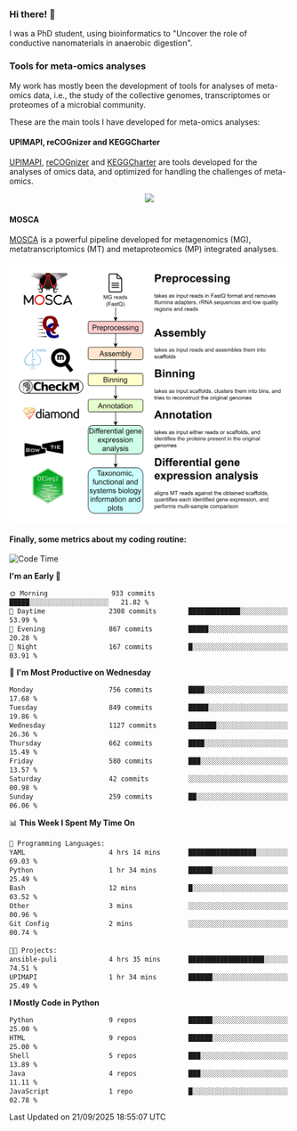 ### Hi there! 👋

I was a PhD student, using bioinformatics to "Uncover the role of conductive nanomaterials in anaerobic digestion".

### Tools for meta-omics analyses

My work has mostly been the development of tools for analyses of meta-omics data, i.e., the study of the collective genomes, transcriptomes or proteomes of a microbial community.

These are the main tools I have developed for meta-omics analyses:

#### UPIMAPI, reCOGnizer and KEGGCharter

[UPIMAPI](https://github.com/iquasere/UPIMAPI), [reCOGnizer](https://github.com/iquasere/reCOGnizer) and [KEGGCharter](https://github.com/iquasere/KEGGCharter) are tools developed for the analyses of omics data, and optimized for handling the challenges of meta-omics.

<p align="center">
    <img src="assets/annotation_paper.png">
</p>

#### MOSCA

[MOSCA](https://github.com/iquasere/MOSCA) is a powerful pipeline developed for metagenomics (MG), metatranscriptomics (MT) and metaproteomics (MP) integrated analyses.

<p align="center">
    <img src="assets/mosca_workflow.png" align="center" width="700">
</p>


#### Finally, some metrics about my coding routine:

<!--START_SECTION:waka-->
![Code Time](http://img.shields.io/badge/Code%20Time-1%2C031%20hrs%2037%20mins-blue)

**I'm an Early 🐤** 

```text
🌞 Morning                933 commits         █████░░░░░░░░░░░░░░░░░░░░   21.82 % 
🌆 Daytime                2308 commits        █████████████░░░░░░░░░░░░   53.99 % 
🌃 Evening                867 commits         █████░░░░░░░░░░░░░░░░░░░░   20.28 % 
🌙 Night                  167 commits         █░░░░░░░░░░░░░░░░░░░░░░░░   03.91 % 
```
📅 **I'm Most Productive on Wednesday** 

```text
Monday                   756 commits         ████░░░░░░░░░░░░░░░░░░░░░   17.68 % 
Tuesday                  849 commits         █████░░░░░░░░░░░░░░░░░░░░   19.86 % 
Wednesday                1127 commits        ███████░░░░░░░░░░░░░░░░░░   26.36 % 
Thursday                 662 commits         ████░░░░░░░░░░░░░░░░░░░░░   15.49 % 
Friday                   580 commits         ███░░░░░░░░░░░░░░░░░░░░░░   13.57 % 
Saturday                 42 commits          ░░░░░░░░░░░░░░░░░░░░░░░░░   00.98 % 
Sunday                   259 commits         ██░░░░░░░░░░░░░░░░░░░░░░░   06.06 % 
```


📊 **This Week I Spent My Time On** 

```text
💬 Programming Languages: 
YAML                     4 hrs 14 mins       █████████████████░░░░░░░░   69.03 % 
Python                   1 hr 34 mins        ██████░░░░░░░░░░░░░░░░░░░   25.49 % 
Bash                     12 mins             █░░░░░░░░░░░░░░░░░░░░░░░░   03.52 % 
Other                    3 mins              ░░░░░░░░░░░░░░░░░░░░░░░░░   00.96 % 
Git Config               2 mins              ░░░░░░░░░░░░░░░░░░░░░░░░░   00.74 % 

🐱‍💻 Projects: 
ansible-puli             4 hrs 35 mins       ███████████████████░░░░░░   74.51 % 
UPIMAPI                  1 hr 34 mins        ██████░░░░░░░░░░░░░░░░░░░   25.49 % 
```

**I Mostly Code in Python** 

```text
Python                   9 repos             ██████░░░░░░░░░░░░░░░░░░░   25.00 % 
HTML                     9 repos             ██████░░░░░░░░░░░░░░░░░░░   25.00 % 
Shell                    5 repos             ███░░░░░░░░░░░░░░░░░░░░░░   13.89 % 
Java                     4 repos             ███░░░░░░░░░░░░░░░░░░░░░░   11.11 % 
JavaScript               1 repo              █░░░░░░░░░░░░░░░░░░░░░░░░   02.78 % 
```




 Last Updated on 21/09/2025 18:55:07 UTC
<!--END_SECTION:waka-->

